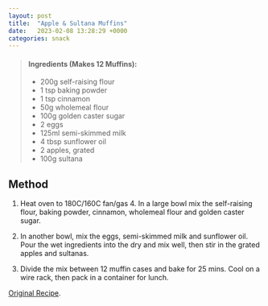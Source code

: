 ```yaml
---
layout: post
title:  "Apple & Sultana Muffins"
date:   2023-02-08 13:28:29 +0000
categories: snack
---
```

> #### Ingredients (Makes 12 Muffins):
>
> - 200g self-raising flour
> - 1 tsp baking powder
> - 1 tsp cinnamon
> - 50g wholemeal flour
> - 100g golden caster sugar
> - 2 eggs
> - 125ml semi-skimmed milk
> - 4 tbsp sunflower oil
> - 2 apples, grated
> - 100g sultana



## Method


1. Heat oven to 180C/160C fan/gas 4. In a large bowl mix the self-raising flour, baking powder, cinnamon, wholemeal flour and golden caster sugar.

2. In another bowl, mix the eggs, semi-skimmed milk and sunflower oil. Pour the wet ingredients into the dry and mix well, then stir in the grated apples and sultanas.

3. Divide the mix between 12 muffin cases and bake for 25 mins. Cool on a wire rack, then pack in a container for lunch.


[Original Recipe][original-recipe].

[original-recipe]: https://www.bbcgoodfood.com/recipes/apple-sultana-muffins
